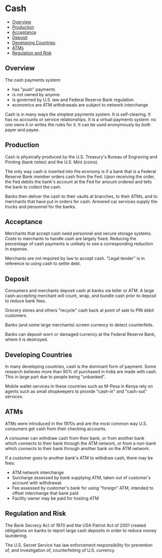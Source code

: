 # Cash

* [Overview](#overview)
* [Production](#production)
* [Acceptance](#acceptance)
* [Deposit](#deposit)
* [Developing Countries](#developing-countries)
* [ATMs](#atms)
* [Regulation and Risk](#regulation-and-risk)

## Overview

The cash payments system:

* has "push" payments
* is not owned by anyone
* is governed by U.S. law and Federal Reserve Bank regulation
* economics are ATM withdrawals are subject to network interchange

Cash is in many ways the simplest payments system.
It is self-clearing.
It has no accounts or service relationships.
It is a virtual payments system: no one owns it or writes the rules for it.
It can be used anonymously by both payer and payee.

## Production

Cash is physically produced by
the U.S. Treasury's Bureau of Engraving and Printing (bank notes) and
the U.S. Mint (coins).

The only way cash is inserted into the economy is
if a bank that is a Federal Reserve Bank member orders cash from the Fed.
Upon receiving the order,
the Fed debits the bank's account at the Fed for amount ordered
and tells the bank to collect the cash.

Banks then deliver the cash to their vaults at branches,
to their ATMs,
and to merchants that have put in orders for cash.
Armored car services supply the trucks and personnel for the banks.

## Acceptance

Merchants that accept cash need personnel and secure storage systems.
Costs to merchants to handle cash are largely fixed.
Reducing the percentage of cash payments is unlikely to see
a corresponding reduction in expense.

Merchants are not required by law to accept cash.
"Legal tender" is in reference to using cash to settle debt.

## Deposit

Consumers and merchants deposit cash at banks via teller or ATM.
A large cash-accepting merchant will count, wrap, and bundle cash
prior to deposit to reduce bank fees.

Grocery stores and others "recycle" cash back at point of sale
to PIN debit customers.

Banks (and some large merchants) screen currency to detect counterfeits.

Banks can deposit worn or damaged currency at the Federal Reserve Bank,
where it is destroyed.

## Developing Countries

In many developing countries, cash is the dominant form of payment.
Some research believes more than 90% of purchased in India are made with cash.
This in large part due to people being "unbanked".

Mobile wallet services in these countries such as M-Pesa in Kenya
rely on agents such as small shopkeepers
to provide "cash-in" and "cash-out" services.

## ATMs

ATMs were introduced in the 1970s and
are the most common way U.S. consumers get cash from their checking accounts.

A consumer can withdraw cash from their bank,
or from another bank which connects to their bank through the ATM network,
or from a non-bank which connects to their bank
through another bank on the ATM network.

If a customer goes to another bank's ATM to withdraw cash, there may be fees:

* ATM network interchange
* Surcharge assessed by bank supplying ATM,
  taken out of customer's account with withdrawal.
* Fee assessed by customer's bank for using "foreign" ATM,
  intended to offset interchange that bank paid
* Facility owner may be paid for hosting ATM

## Regulation and Risk

The Bank Secrecy Act of 1970 and
the USA Patriot Act of 2001 created obligations on banks
to report large cash deposits
in order to reduce money laundering.

The U.S. Secret Service has law enforcement responsibility
for prevention of, and investigation of,
counterfeiting of U.S. currency.
